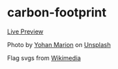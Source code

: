 # carbon-footprint
<a href = "https://rabbitcase.github.io/carbon-footprint-calculator">Live Preview</a>

Photo by <a href="https://unsplash.com/@yohanmarion?utm_content=creditCopyText&utm_medium=referral&utm_source=unsplash">Yohan Marion</a> on <a href="https://unsplash.com/photos/a-large-green-landscape-nByLkhn1IsI?utm_content=creditCopyText&utm_medium=referral&utm_source=unsplash">Unsplash</a>
            
Flag svgs from <a href="https://commons.wikimedia.org/">Wikimedia</a>
